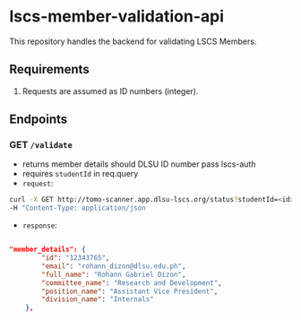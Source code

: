 # lscs-member-validation-api

This repository handles the backend for validating LSCS Members.

## Requirements
1. Requests are assumed as ID numbers (integer).

## Endpoints

### **GET `/validate`**
* returns member details should DLSU ID number pass lscs-auth
* requires `studentId` in req.query
* `request`:
```bash
curl -X GET http://tomo-scanner.app.dlsu-lscs.org/status?studentId=<id> \
-H "Content-Type: application/json
```

* `response`:
```json

"member_details": {
        "id": "12343765",
        "email": "rohann_dizon@dlsu.edu.ph",
        "full_name": "Rohann Gabriel Dizon",
        "committee_name": "Research and Development",
        "position_name": "Assistant Vice President",
        "division_name": "Internals"
    },


```
